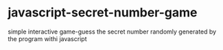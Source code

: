 # javascript-secret-number-game
simple interactive game-guess the secret number randomly generated by the program withi javascript
